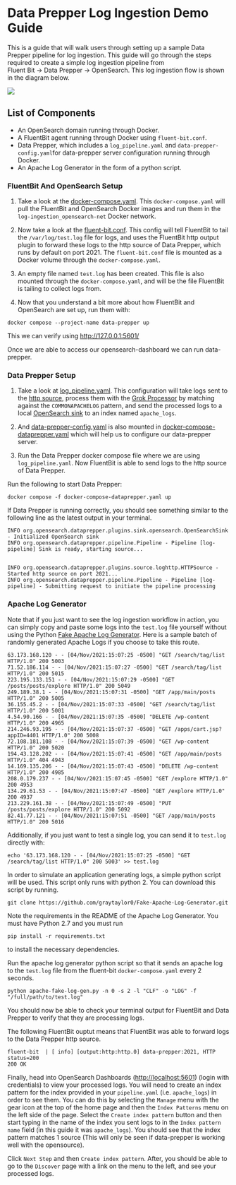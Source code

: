 # Data Prepper Log Ingestion Demo Guide

This is a guide that will walk users through setting up a sample Data Prepper pipeline for log ingestion. 
This guide will go through the steps required to create a simple log ingestion pipeline from \
Fluent Bit → Data Prepper → OpenSearch. This log ingestion flow is shown in the diagram below.

![](../../docs/images/Log_Ingestion_FluentBit_DataPrepper_OpenSearch.jpg)

## List of Components

- An OpenSearch domain running through Docker.
- A FluentBit agent running through Docker using `fluent-bit.conf`.
- Data Prepper, which includes a `log_pipeline.yaml` and `data-prepper-config.yaml`for data-prepper server configuration running through Docker.
- An Apache Log Generator in the form of a python script.

### FluentBit And OpenSearch Setup

1. Take a look at the [docker-compose.yaml](docker-compose.yaml). This `docker-compose.yaml` will pull the FluentBit and OpenSearch Docker images and run them in the `log-ingestion_opensearch-net` Docker network.


2. Now take a look at the [fluent-bit.conf](fluent-bit.conf). This config will tell FluentBit to tail the `/var/log/test.log` file for logs, and uses the FluentBit http output plugin to forward these logs to the http source of Data Prepper, which runs by default on port 2021. The `fluent-bit.conf` file
is mounted as a Docker volume through the `docker-compose.yaml`.


3. An empty file named `test.log` has been created. This file is also mounted through the  `docker-compose.yaml`, and will be the file
FluentBit is tailing to collect logs from.
   

4. Now that you understand a bit more about how FluentBit and OpenSearch are set up, run them with:

```
docker compose --project-name data-prepper up
```
This we can verify using http://127.0.0.1:5601/

Once we are able to access our opensearch-dashboard we can run data-prepper. 

### Data Prepper Setup
 
1. Take a look at [log_pipeline.yaml](log_pipeline.yaml). This configuration will take logs sent to the [http source](../../data-prepper-plugins/http-source), 
process them with the [Grok Processor](../../data-prepper-plugins/grok-prepper) by matching against the `COMMONAPACHELOG` pattern, 
and send the processed logs to a local [OpenSearch sink](../../data-prepper-plugins/opensearch) to an index named `apache_logs`.

2. And [data-prepper-config.yaml](data-prepper-config.yaml) is also mounted in [docker-compose-dataprepper.yaml](docker-compose-dataprepper.yaml) which will help us to configure our data-prepper server. 


3. Run the Data Prepper docker compose file where we are using `log_pipeline.yaml`. Now FluentBit is able to send logs to the http source of Data Prepper.

Run the following to start Data Prepper:

```
docker compose -f docker-compose-dataprepper.yaml up
```

If Data Prepper is running correctly, you should see something similar to the following line as the latest output in your terminal.

```
INFO org.opensearch.dataprepper.plugins.sink.opensearch.OpenSearchSink - Initialized OpenSearch sink  
INFO org.opensearch.dataprepper.pipeline.Pipeline - Pipeline [log-pipeline] Sink is ready, starting source...  


INFO org.opensearch.dataprepper.plugins.source.loghttp.HTTPSource - Started http source on port 2021...  
INFO org.opensearch.dataprepper.pipeline.Pipeline - Pipeline [log-pipeline] - Submitting request to initiate the pipeline processing
```

### Apache Log Generator

Note that if you just want to see the log ingestion workflow in action, you can simply copy and paste some logs into the `test.log` file yourself without using the Python [Fake Apache Log Generator](https://github.com/graytaylor0/Fake-Apache-Log-Generator). 
Here is a sample batch of randomly generated Apache Logs if you choose to take this route.

```
63.173.168.120 - - [04/Nov/2021:15:07:25 -0500] "GET /search/tag/list HTTP/1.0" 200 5003
71.52.186.114 - - [04/Nov/2021:15:07:27 -0500] "GET /search/tag/list HTTP/1.0" 200 5015
223.195.133.151 - - [04/Nov/2021:15:07:29 -0500] "GET /posts/posts/explore HTTP/1.0" 200 5049
249.189.38.1 - - [04/Nov/2021:15:07:31 -0500] "GET /app/main/posts HTTP/1.0" 200 5005
36.155.45.2 - - [04/Nov/2021:15:07:33 -0500] "GET /search/tag/list HTTP/1.0" 200 5001
4.54.90.166 - - [04/Nov/2021:15:07:35 -0500] "DELETE /wp-content HTTP/1.0" 200 4965
214.246.93.195 - - [04/Nov/2021:15:07:37 -0500] "GET /apps/cart.jsp?appID=4401 HTTP/1.0" 200 5008
72.108.181.108 - - [04/Nov/2021:15:07:39 -0500] "GET /wp-content HTTP/1.0" 200 5020
194.43.128.202 - - [04/Nov/2021:15:07:41 -0500] "GET /app/main/posts HTTP/1.0" 404 4943
14.169.135.206 - - [04/Nov/2021:15:07:43 -0500] "DELETE /wp-content HTTP/1.0" 200 4985
208.0.179.237 - - [04/Nov/2021:15:07:45 -0500] "GET /explore HTTP/1.0" 200 4953
134.29.61.53 - - [04/Nov/2021:15:07:47 -0500] "GET /explore HTTP/1.0" 200 4937
213.229.161.38 - - [04/Nov/2021:15:07:49 -0500] "PUT /posts/posts/explore HTTP/1.0" 200 5092
82.41.77.121 - - [04/Nov/2021:15:07:51 -0500] "GET /app/main/posts HTTP/1.0" 200 5016
```

Additionally, if you just want to test a single log, you can send it to `test.log` directly with:

```
echo '63.173.168.120 - - [04/Nov/2021:15:07:25 -0500] "GET /search/tag/list HTTP/1.0" 200 5003' >> test.log
```

In order to simulate an application generating logs, a simple python script will be used. This script only runs with python 2. You can download this script by running.

```
git clone https://github.com/graytaylor0/Fake-Apache-Log-Generator.git
```

Note the requirements in the README of the Apache Log Generator. You must have Python 2.7 and you must run 
```
pip install -r requirements.txt
```

to install the necessary dependencies.

Run the apache log generator python script so that it sends an apache log to the `test.log` file from the fluent-bit `docker-compose.yaml` every 2 seconds. 

```
python apache-fake-log-gen.py -n 0 -s 2 -l "CLF" -o "LOG" -f "/full/path/to/test.log"
```

You should now be able to check your terminal output for FluentBit and Data Prepper to verify that they are processing logs.

The following FluentBit ouptut means that FluentBit was able to forward logs to the Data Prepper http source.

```
fluent-bit  | [ info] [output:http:http.0] data-prepper:2021, HTTP status=200
200 OK
```

Finally, head into OpenSearch Dashboards ([http://localhost:5601](http://localhost:5601)) (login with credentials) to view your processed logs.
You will need to create an index pattern for the index provided in your `pipeline.yaml` (i.e. `apache_logs`) in order to see them. You can do this by selecting the `Manage` menu with the gear icon at the top of the home page and then the `Index Patterns` menu on the left side of the page. Select the `Create index pattern` button and then start typing in the name of the index you sent logs to in the `Index pattern name` field (in this guide it was `apache_logs`). You should see that the index pattern matches 1 source (This will only be seen if data-prepper is working well with the opensource).

Click `Next Step` and then `Create index pattern`. After, you should be able to go to the `Discover` page with a link on the menu to the left, and see your processed logs.
